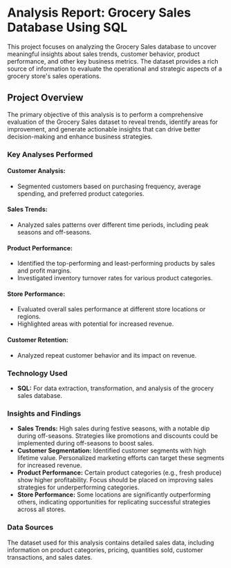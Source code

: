 # Analysis Report: Grocery Sales Database Using SQL

This project focuses on analyzing the Grocery Sales database to uncover meaningful insights about sales trends, customer behavior, product performance, and other key business metrics. The dataset provides a rich source of information to evaluate the operational and strategic aspects of a grocery store's sales operations.

## Project Overview

The primary objective of this analysis is to perform a comprehensive evaluation of the Grocery Sales dataset to reveal trends, identify areas for improvement, and generate actionable insights that can drive better decision-making and enhance business strategies.

### Key Analyses Performed

#### Customer Analysis:
- Segmented customers based on purchasing frequency, average spending, and preferred product categories.

#### Sales Trends:
- Analyzed sales patterns over different time periods, including peak seasons and off-seasons.

#### Product Performance:
- Identified the top-performing and least-performing products by sales and profit margins.
- Investigated inventory turnover rates for various product categories.

#### Store Performance:
- Evaluated overall sales performance at different store locations or regions.
- Highlighted areas with potential for increased revenue.

#### Customer Retention:
- Analyzed repeat customer behavior and its impact on revenue.

### Technology Used

- **SQL:** For data extraction, transformation, and analysis of the grocery sales database.

### Insights and Findings

- **Sales Trends:** High sales during festive seasons, with a notable dip during off-seasons. Strategies like promotions and discounts could be implemented during off-seasons to boost sales.
- **Customer Segmentation:** Identified customer segments with high lifetime value. Personalized marketing efforts can target these segments for increased revenue.
- **Product Performance:** Certain product categories (e.g., fresh produce) show higher profitability. Focus should be placed on improving sales strategies for underperforming categories.
- **Store Performance:** Some locations are significantly outperforming others, indicating opportunities for replicating successful strategies across all stores.

### Data Sources

The dataset used for this analysis contains detailed sales data, including information on product categories, pricing, quantities sold, customer transactions, and sales dates.

